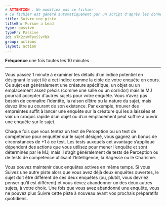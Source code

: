 ```yaml
---
# ATTENTION : Ne modifiez pas ce fichier
# Ce fichier est généré automatiquement par un script d'après les données du module Foundry VTT officiel et de sa traduction
title: Suivre une piste
titleEn: Pursue a Lead
type: passive
typeFr: Passive
id: xTK2zsWFyxSJvYbX
group: actions
layout: action
---
```

<p><strong>Fréquence</strong> une fois toutes les 10 minutes</p><hr><p>Vous passez 1 minute à examiner les détails d’un indice potentiel en désignant le sujet lié à cet indice comme la cible de votre enquête en cours. Ce sujet est généralement une créature spécifique, un objet ou un emplacement assez précis (comme une salle ou un corridor) mais le MJ pourrait accepter d'autres sujets pour votre enquête. Vous n’avez pas besoin de connaître l’identité, la raison d’être ou la nature du sujet, mais devez être au courant de son existence. Par exemple, trouver des empreintes suffit à lancer une enquête sur la créature qui les a laissées et voir un croquis rapide d’un objet ou d’un emplacement peut suffire à ouvrir une enquête sur le sujet.</p><p>Chaque fois que vous tentez un test de Perception ou un test de compétence pour enquêter sur le sujet désigné, vous gagnez un bonus de circonstances de +1 à ce test. Les tests auxquels cet avantage s’applique dépendent des actions que vous utilisez pour mener l’enquête et sont déterminés par le MJ, mais il s’agit généralement de tests de Perception ou de tests de compétence utilisant l’Intelligence, la Sagesse ou le Charisme.</p><p>Vous pouvez maintenir deux enquêtes actives en même temps. Si vous Suivez une autre piste alors que vous avez déjà deux enquêtes ouvertes, le sujet doit être différent de ces deux enquêtes (ou, plutôt, vous devriez penser qu’il est différent) et vous devez abandonner un des deux autres sujets, à votre choix. Une fois que vous avez abandonné une enquête, vous ne pouvez plus Suivre cette piste à nouveau avant vos prochais préparatifs quotidiens.</p>
